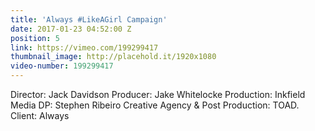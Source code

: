 ```yaml
---
title: 'Always #LikeAGirl Campaign'
date: 2017-01-23 04:52:00 Z
position: 5
link: https://vimeo.com/199299417
thumbnail_image: http://placehold.it/1920x1080
video-number: 199299417
---
```


Director: Jack Davidson
Producer: Jake Whitelocke
Production: Inkfield Media
DP: Stephen Ribeiro
Creative Agency & Post Production: TOAD.
Client: Always